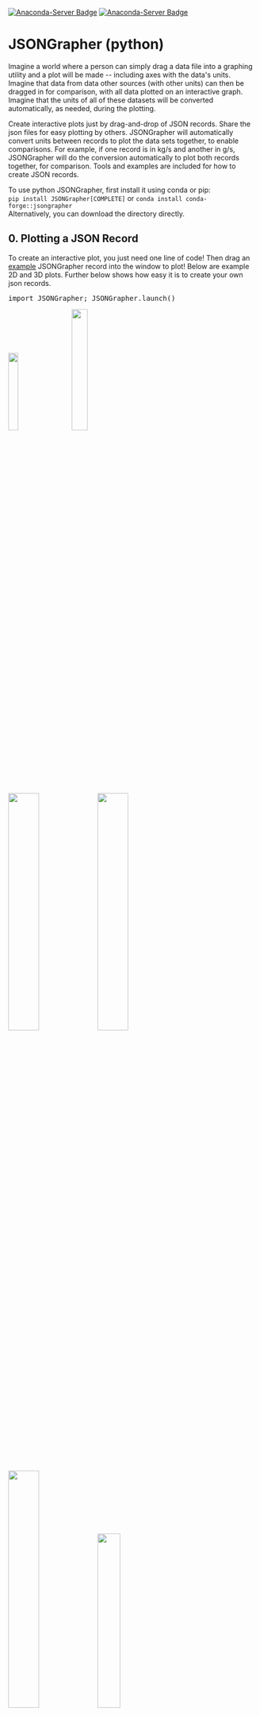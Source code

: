 [![Anaconda-Server Badge](https://anaconda.org/conda-forge/jsongrapher/badges/version.svg)](https://anaconda.org/conda-forge/jsongrapher) [![Anaconda-Server Badge](https://badge.fury.io/py/jsongrapher.svg)](https://badge.fury.io/py/jsongrapher)

# JSONGrapher (python)

Imagine a world where a person can simply drag a data file into a graphing utility and a plot will be made -- including axes with the data's units. Imagine that data from data other sources (with other units) can then be dragged in for comparison, with all data plotted on an interactive graph. Imagine that the units of all of these datasets will be converted automatically, as needed, during the plotting.

Create interactive plots just by drag-and-drop of JSON records. Share the json files for easy plotting by others. JSONGrapher will automatically convert units between records to plot the data sets together, to enable comparisons. For example, if one record is in kg/s and another in g/s, JSONGrapher will do the conversion automatically to plot both records together, for comparison. Tools and examples are included for how to create JSON records.

To use python JSONGrapher, first install it using conda or pip:<br>
`pip install JSONGrapher[COMPLETE]` or `conda install conda-forge::jsongrapher` <br>
Alternatively, you can download the directory directly.<br> 

## **0\. Plotting a JSON Record**
To create an interactive plot, you just need one line of code! Then drag an [example](https://github.com/AdityaSavara/jsongrapher-py/tree/main/examples/example_1_drag_and_drop) JSONGrapher record into the window to plot!
Below are example 2D and 3D plots. Further below shows how easy it is to create your own json records.
<pre>
import JSONGrapher; JSONGrapher.launch()
</pre>

<a href="https://raw.githubusercontent.com/AdityaSavara/JSONGrapher-py/main/examples/example_1_drag_and_drop/images/JSONGrapherWindowShortened.gif"><img src="https://raw.githubusercontent.com/AdityaSavara/JSONGrapher-py/main/examples/example_1_drag_and_drop/images/JSONGrapherWindowShortened.gif" width="20%"></a>&nbsp;&nbsp;&nbsp;&nbsp;&nbsp;&nbsp; 
<a href="https://raw.githubusercontent.com/AdityaSavara/JSONGrapher-py/main/examples/example_1_drag_and_drop/images/UAN_DTA_image.gif"><img src="https://raw.githubusercontent.com/AdityaSavara/JSONGrapher-py/main/examples/example_1_drag_and_drop/images/UAN_DTA_image.gif" width="25%"></a>
<br>
<a href="https://raw.githubusercontent.com/AdityaSavara/JSONGrapher-py/main/examples/example_1_drag_and_drop/images/Rate_Constant_mesh3d.gif"><img src="https://raw.githubusercontent.com/AdityaSavara/JSONGrapher-py/main/examples/example_1_drag_and_drop/images/Rate_Constant_mesh3d.gif" width="35%"></a>
<a href="https://raw.githubusercontent.com/AdityaSavara/JSONGrapher-py/main/examples/example_1_drag_and_drop/images/Rate_Constant_Scatter3d_example10.gif"><img src="https://raw.githubusercontent.com/AdityaSavara/JSONGrapher-py/main/examples/example_1_drag_and_drop/images/Rate_Constant_Scatter3d_example10.gif" width="35%"></a>
<br>
<a href="https://raw.githubusercontent.com/AdityaSavara/JSONGrapher-py/main/examples/example_1_drag_and_drop/images/Rate_Constant_bubble.gif"><img src="https://raw.githubusercontent.com/AdityaSavara/JSONGrapher-py/main/examples/example_1_drag_and_drop/images/Rate_Constant_bubble.gif" width="35%"></a>
<a href="https://raw.githubusercontent.com/AdityaSavara/JSONGrapher-py/main/examples/example_1_drag_and_drop/images/SrTiO3_rainbow_image.gif"><img src="https://raw.githubusercontent.com/AdityaSavara/JSONGrapher-py/main/examples/example_1_drag_and_drop/images/SrTiO3_rainbow_image.gif" width="30%"></a>




## **1\. Preparing to Create a Record**

The remainder of this landing page follows a json record tutorial [example file](https://github.com/AdityaSavara/jsongrapher-py/blob/main/examples/example_2_creating_records_and_using_styles/example_2_json_record_tutorial.py) which shows how to create graphable .json records. The records can then be plotted with python JSONGrapher or with jsongrapher.com<br>

Let's create an example where we plot the height of a pear tree over several years. 
<pre>
x_label_including_units = "Time (years)"
y_label_including_units = "Height (m)"
time_in_years = [0, 1, 2, 3, 4]
tree_heights = [0, 0.42, 0.86, 1.19, 1.45]
</pre>

## **2\. Creating and Populating a New JSONGrapher Record**

<pre>
Record = JSONRecordCreator.create_new_JSONGrapherRecord()
Record.set_comments("Tree Growth Data collected from the US National Arboretum")
Record.set_datatype("Tree_Growth_Curve")
Record.set_x_axis_label_including_units(x_label_including_units)
Record.set_y_axis_label_including_units(y_label_including_units)
Record.add_data_series(series_name="pear tree growth", x_values=time_in_years, y_values=tree_heights, plot_type="scatter_spline")
Record.set_graph_title("Pear Tree Growth Versus Time")
</pre>

## **3\. Exporting to File**

We can export a record to a .json file, which can then be used with JSONGrapher. 
<pre>
Record.export_to_json_file("ExampleFromTutorial.json")
Record.print_to_inspect()
</pre>

<p><strong>Expected Output:</strong></p>
<pre>
JSONGrapher Record exported to, ./ExampleFromTutorial.json
{
    "comments": "Tree Growth Data collected from the US National Arboretum",
    "datatype": "Tree_Growth_Curve",
    "data": [
        {
            "name": "pear tree growth",
            "x": [0, 1, 2, 3, 4],
            "y": [0, 0.42, 0.86, 1.19, 1.45],
            "type": "scatter",
            "line": { "shape": "spline" }
        }
    ],
    "layout": {
        "title": "Pear Tree Growth Versus Time",
        "xaxis": { "title": "Time (year)" },
        "yaxis": { "title": "Height (m)" }
    }
}
</pre>

## **4\. Plotting to Inspect**

We can plot the data using Matplotlib and export the plot as a PNG file.
<pre>
Record.plot_with_matplotlib()
Record.export_to_matplotlib_png("image_from_tutorial_matplotlib_fig")
</pre>

We can create an interactive graph with python plotly:
<pre>
Record.plot_with_plotly() #Try hovering your mouse over points after this command!
</pre>

[![JSONGRapher record plotted using matplotlib](https://raw.githubusercontent.com/AdityaSavara/JSONGrapher-py/main/examples/example_2_creating_records_and_using_styles/image_from_tutorial_matplotlib_fig.png)](https://raw.githubusercontent.com/AdityaSavara/JSONGrapher-py/main/examples/example_2_creating_records_and_using_styles/image_from_tutorial_matplotlib_fig.png)

You can also see more examples: https://github.com/AdityaSavara/jsongrapher-py/tree/main/examples

Additionally, json records you send to others can be plotted by them at www.jsongrapher.com
This 'see the plot using a browser' capability is intended to facilitate including JSONGrapher records in supporting information of scientific publications.


## **Contributing to JSONGrapher, Feature Suggestions, and Reporting Issues**

These interactions should be through github at https://github.com/AdityaSavara/jsongrapher-py

To contribute to JSONGrapher, make a pull request with sufficient details about what issue you are trying to solve, and adequate commenting in your code to follow the logic. After that, be prepared for further communication if needed.

To suggest features, create a new issue under the issues tab.

To report issues, create a new issue under the issues tab.
